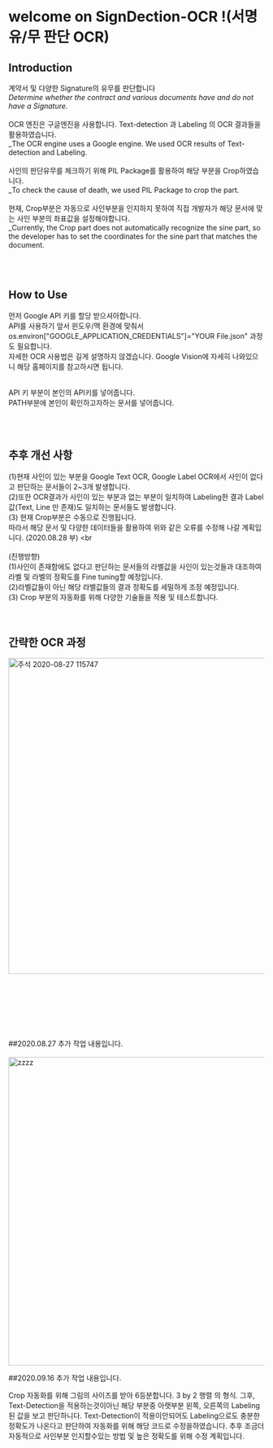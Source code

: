 # welcome on SignDection-OCR !(서명 유/무 판단 OCR)
## Introduction 

계약서 및 다양한 Signature의 유무를 판단합니다<br>
_Determine whether the contract and various documents have and do not have a Signature._
<br><br>
OCR 엔진은 구글엔진을 사용합니다. Text-detection 과 Labeling 의 OCR 결과들을 활용하였습니다.<br>
_The OCR engine uses a Google engine. We used OCR results of Text-detection and Labeling.
<br><br>
사인의 판단유무를 체크하기 위해 PIL Package를 활용하여 해당 부분을 Crop하였습니다.<br>
_To check the cause of death, we used PIL Package to crop the part.
<br><br>
현재, Crop부분은 자동으로 사인부분을 인지하지 못하여 직접 개발자가 해당 문서에 맞는 사인 부분의 좌표값을 설정해야합니다.<br>
_Currently, the Crop part does not automatically recognize the sine part, so the developer has to set the coordinates for the sine part that matches the document.
  
  <br><br>
  
## How to Use

먼저 Google API 키를 할당 받으셔아합니다.<br>
API를 사용하기 앞서 윈도우/맥 환경에 맞춰서  os.environ["GOOGLE_APPLICATION_CREDENTIALS"]="YOUR File.json" 과정도 필요합니다.<br>
자세한 OCR 사용법은  길게 설명하지 않겠습니다. Google Vision에 자세히 나와있으니 해당 홈페이지를 참고하시면 됩니다.<br><br>

API 키 부분이 본인의 API키를 넣어줍니다.<br>
PATH부분에 본인이 확인하고자하는 문서를 넣어줍니다.<br>


<br><br>

## 추후 개선 사항 
(1)현재 사인이 있는 부분을 Google Text OCR, Google Label OCR에서 사인이 없다고 판단하는 문서들이 2~3개 발생합니다.<br>
(2)또한 OCR결과가 사인이 있는 부분과 없는 부분이 일치하여 Labeling한 결과 Label값(Text, Line 만 존재)도 일치하는 문서들도 발생합니다.<br>
(3) 현재 Crop부분은 수동으로 진행됩니다. <br>
따라서 해당 문서 및 다양한 데이터들을 활용하여 위와 같은 오류를 수정해 나갈 계획입니다. (2020.08.28 부)
<br<br>
<br>
(진행방향) <br>
(1)사인이 존재함에도 없다고 판단하는 문서들의 라벨값을 사인이 있는것들과 대조하여 라벨 및 라벨의 정확도를 Fine tuning할 예정입니다.<br>
(2)라벨값들이 아닌 해당 라벨값들의 결과 정확도를 세밀하게 조정 예정입니다.<br>
(3) Crop 부분의 자동화를 위해 다양한 기술들을 적용 및 테스트합니다.
<br>
<br>
<br>
## 간략한 OCR 과정
<img width="621" alt="주석 2020-08-27 115747" src="https://user-images.githubusercontent.com/41941627/91379188-0adbc900-e85d-11ea-85d1-83f8b721794d.png">

<br><br>
==================================================
##2020.08.27 추가 작업 내용입니다.
<br><br>
<img width="606" alt="zzzz" src="https://user-images.githubusercontent.com/41941627/91419764-c36e3080-e88e-11ea-9828-1622956b46f6.png">


##2020.09.16 추가 작업 내용입니다.

Crop 자동화를 위해 그림의 사이즈를 받아 6등분합니다. 3 by 2 행렬 의 형식.
그후, Text-Detection을 적용하는것이아닌 해당 부분중 아랫부분 왼쪽, 오른쪽의 Labeling된 값을 보고 판단하니다.
Text-Detection이 적용이안되어도 Labeling으로도 충분한 정확도가 나온다고 판단하여 자동화를 위해 해당 코드로 수정을하였습니다.
추후 조금더 자동적으로 사인부분 인지할수있는 방법 및 높은 정확도를 위해 수정 계획입니다.
